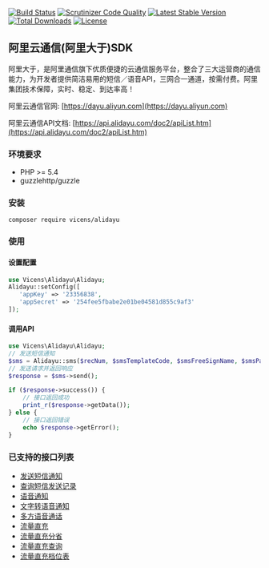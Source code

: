 
[![Build Status](https://scrutinizer-ci.com/g/vicens/alidayu/badges/build.png?b=master)](https://scrutinizer-ci.com/g/vicens/alidayu/build-status/master)
[![Scrutinizer Code Quality](https://scrutinizer-ci.com/g/vicens/alidayu/badges/quality-score.png?b=master)](https://scrutinizer-ci.com/g/vicens/alidayu/?branch=master)
[![Latest Stable Version](https://poser.pugx.org/vicens/alidayu/v/stable)](https://packagist.org/packages/vicens/alidayu)
[![Total Downloads](https://poser.pugx.org/vicens/alidayu/downloads)](https://packagist.org/packages/vicens/alidayu)
[![License](https://poser.pugx.org/vicens/alidayu/license)](https://packagist.org/packages/vicens/alidayu)


## 阿里云通信(阿里大于)SDK
阿里大于，是阿里通信旗下优质便捷的云通信服务平台，整合了三大运营商的通信能力，为开发者提供简洁易用的短信／语音API，三网合一通道，按需付费。阿里集团技术保障，实时、稳定、到达率高！

阿里云通信官网: [https://dayu.aliyun.com](https://dayu.aliyun.com)

阿里云通信API文档: [https://api.alidayu.com/doc2/apiList.htm](https://api.alidayu.com/doc2/apiList.htm)


### 环境要求
 - PHP >= 5.4
 - guzzlehttp/guzzle
 
 ### 安装
 
 ```shell
composer require vicens/alidayu
```

### 使用

#### 设置配置

```php
use Vicens\Alidayu\Alidayu;
Alidayu::setConfig([
   'appKey' => '23356838',
   'appSecret' => '254fee5fbabe2e01be04581d855c9af3'
]);
```

#### 调用API

```php
use Vicens\Alidayu\Alidayu;
// 发送短信通知
$sms = Alidayu::sms($recNum, $smsTemplateCode, $smsFreeSignName, $smsParam, $extend);
// 发送请求并返回响应
$response = $sms->send();

if ($response->success()) {
    // 接口返回成功
    print_r($response->getData());
} else {
    // 接口返回错误
    echo $response->getError();
}


```


### 已支持的接口列表

 - [发送短信通知](https://github.com/vicens/alidayu/blob/master/src/Request/Sms.php)
 - [查询短信发送记录](https://github.com/vicens/alidayu/blob/master/src/Request/SmsQuery.php)
 - [语音通知](https://github.com/vicens/alidayu/blob/master/src/Request/SingleCall.php)
 - [文字转语音通知](https://github.com/vicens/alidayu/blob/master/src/Request/TtsSingleCall.php)
 - [多方语音通话](https://github.com/vicens/alidayu/blob/master/src/Request/DoubleCall.php)
 - [流量直充](https://github.com/vicens/alidayu/blob/master/src/Request/FlowCharge.php)
 - [流量直充分省](https://github.com/vicens/alidayu/blob/master/src/Request/FlowChargeProvince.php)
 - [流量直充查询](https://github.com/vicens/alidayu/blob/master/src/Request/FlowQuery.php)
 - [流量直充档位表](https://github.com/vicens/alidayu/blob/master/src/Request/FlowGrade.php)
 

